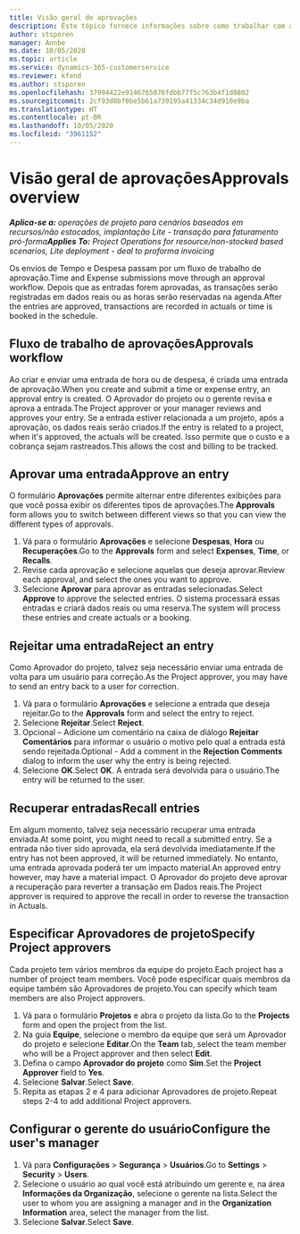 ```yaml
---
title: Visão geral de aprovações
description: Este tópico fornece informações sobre como trabalhar com aprovações em Project Operations.
author: stsporen
manager: Annbe
ms.date: 10/05/2020
ms.topic: article
ms.service: dynamics-365-customerservice
ms.reviewer: kfend
ms.author: stsporen
ms.openlocfilehash: 37994422e9146765076fdbb77f5c763b4f1d0802
ms.sourcegitcommit: 2cf93d8bf0be5b61a739195a41334c34d910e9ba
ms.translationtype: HT
ms.contentlocale: pt-BR
ms.lasthandoff: 10/05/2020
ms.locfileid: "3961152"
---
```

# <a name="approvals-overview"></a><span data-ttu-id="54a3e-103">Visão geral de aprovações</span><span class="sxs-lookup"><span data-stu-id="54a3e-103">Approvals overview</span></span>

<span data-ttu-id="54a3e-104">_**Aplica-se a:** operações de projeto para cenários baseados em recursos/não estocados, implantação Lite - transação para faturamento pró-forma_</span><span class="sxs-lookup"><span data-stu-id="54a3e-104">_**Applies To:** Project Operations for resource/non-stocked based scenarios, Lite deployment - deal to proforma invoicing_</span></span>

<span data-ttu-id="54a3e-105">Os envios de Tempo e Despesa passam por um fluxo de trabalho de aprovação.</span><span class="sxs-lookup"><span data-stu-id="54a3e-105">Time and Expense submissions move through an approval workflow.</span></span> <span data-ttu-id="54a3e-106">Depois que as entradas forem aprovadas, as transações serão registradas em dados reais ou as horas serão reservadas na agenda.</span><span class="sxs-lookup"><span data-stu-id="54a3e-106">After the entries are approved, transactions are recorded in actuals or time is booked in the schedule.</span></span>

## <a name="approvals-workflow"></a><span data-ttu-id="54a3e-107">Fluxo de trabalho de aprovações</span><span class="sxs-lookup"><span data-stu-id="54a3e-107">Approvals workflow</span></span>
<span data-ttu-id="54a3e-108">Ao criar e enviar uma entrada de hora ou de despesa, é criada uma entrada de aprovação.</span><span class="sxs-lookup"><span data-stu-id="54a3e-108">When you create and submit a time or expense entry, an approval entry is created.</span></span> <span data-ttu-id="54a3e-109">O Aprovador do projeto ou o gerente revisa e aprova a entrada.</span><span class="sxs-lookup"><span data-stu-id="54a3e-109">The Project approver or your manager reviews and approves your entry.</span></span> <span data-ttu-id="54a3e-110">Se a entrada estiver relacionada a um projeto, após a aprovação, os dados reais serão criados.</span><span class="sxs-lookup"><span data-stu-id="54a3e-110">If the entry is related to a project, when it's approved, the actuals will be created.</span></span> <span data-ttu-id="54a3e-111">Isso permite que o custo e a cobrança sejam rastreados.</span><span class="sxs-lookup"><span data-stu-id="54a3e-111">This allows the cost and billing to be tracked.</span></span> 

## <a name="approve-an-entry"></a><span data-ttu-id="54a3e-112">Aprovar uma entrada</span><span class="sxs-lookup"><span data-stu-id="54a3e-112">Approve an entry</span></span>
<span data-ttu-id="54a3e-113">O formulário **Aprovações** permite alternar entre diferentes exibições para que você possa exibir os diferentes tipos de aprovações.</span><span class="sxs-lookup"><span data-stu-id="54a3e-113">The **Approvals** form allows you to switch between different views so that you can view the different types of approvals.</span></span>
  
1. <span data-ttu-id="54a3e-114">Vá para o formulário **Aprovações** e selecione **Despesas**, **Hora** ou **Recuperações**.</span><span class="sxs-lookup"><span data-stu-id="54a3e-114">Go to the **Approvals** form and select **Expenses**, **Time**, or **Recalls**.</span></span>
2. <span data-ttu-id="54a3e-115">Revise cada aprovação e selecione aquelas que deseja aprovar.</span><span class="sxs-lookup"><span data-stu-id="54a3e-115">Review each approval, and select the ones you want to approve.</span></span>
3. <span data-ttu-id="54a3e-116">Selecione **Aprovar** para aprovar as entradas selecionadas.</span><span class="sxs-lookup"><span data-stu-id="54a3e-116">Select **Approve** to approve the selected entries.</span></span>
<span data-ttu-id="54a3e-117">O sistema processará essas entradas e criará dados reais ou uma reserva.</span><span class="sxs-lookup"><span data-stu-id="54a3e-117">The system will process these entries and create actuals or a booking.</span></span>

## <a name="reject-an-entry"></a><span data-ttu-id="54a3e-118">Rejeitar uma entrada</span><span class="sxs-lookup"><span data-stu-id="54a3e-118">Reject an entry</span></span>
<span data-ttu-id="54a3e-119">Como Aprovador do projeto, talvez seja necessário enviar uma entrada de volta para um usuário para correção.</span><span class="sxs-lookup"><span data-stu-id="54a3e-119">As the Project approver, you may have to send an entry back to a user for correction.</span></span>
  
1. <span data-ttu-id="54a3e-120">Vá para o formulário **Aprovações** e selecione a entrada que deseja rejeitar.</span><span class="sxs-lookup"><span data-stu-id="54a3e-120">Go to the **Approvals** form and select the entry to reject.</span></span> 
2. <span data-ttu-id="54a3e-121">Selecione **Rejeitar**.</span><span class="sxs-lookup"><span data-stu-id="54a3e-121">Select **Reject**.</span></span>
3. <span data-ttu-id="54a3e-122">Opcional – Adicione um comentário na caixa de diálogo **Rejeitar Comentários** para informar o usuário o motivo pelo qual a entrada está sendo rejeitada.</span><span class="sxs-lookup"><span data-stu-id="54a3e-122">Optional - Add a comment in the **Rejection Comments** dialog to inform the user why the entry is being rejected.</span></span>
4. <span data-ttu-id="54a3e-123">Selecione **OK**.</span><span class="sxs-lookup"><span data-stu-id="54a3e-123">Select **OK**.</span></span> <span data-ttu-id="54a3e-124">A entrada será devolvida para o usuário.</span><span class="sxs-lookup"><span data-stu-id="54a3e-124">The entry will be returned to the user.</span></span>
  
## <a name="recall-entries"></a><span data-ttu-id="54a3e-125">Recuperar entradas</span><span class="sxs-lookup"><span data-stu-id="54a3e-125">Recall entries</span></span>
<span data-ttu-id="54a3e-126">Em algum momento, talvez seja necessário recuperar uma entrada enviada.</span><span class="sxs-lookup"><span data-stu-id="54a3e-126">At some point, you might need to recall a submitted entry.</span></span> <span data-ttu-id="54a3e-127">Se a entrada não tiver sido aprovada, ela será devolvida imediatamente.</span><span class="sxs-lookup"><span data-stu-id="54a3e-127">If the entry has not been approved, it will be returned immediately.</span></span> <span data-ttu-id="54a3e-128">No entanto, uma entrada aprovada poderá ter um impacto material.</span><span class="sxs-lookup"><span data-stu-id="54a3e-128">An approved entry however, may have a material impact.</span></span> <span data-ttu-id="54a3e-129">O Aprovador do projeto deve aprovar a recuperação para reverter a transação em Dados reais.</span><span class="sxs-lookup"><span data-stu-id="54a3e-129">The Project approver is required to approve the recall in order to reverse the transaction in Actuals.</span></span>

## <a name="specify-project-approvers"></a><span data-ttu-id="54a3e-130">Especificar Aprovadores de projeto</span><span class="sxs-lookup"><span data-stu-id="54a3e-130">Specify Project approvers</span></span>
<span data-ttu-id="54a3e-131">Cada projeto tem vários membros da equipe do projeto.</span><span class="sxs-lookup"><span data-stu-id="54a3e-131">Each project has a number of project team members.</span></span> <span data-ttu-id="54a3e-132">Você pode especificar quais membros da equipe também são Aprovadores de projeto.</span><span class="sxs-lookup"><span data-stu-id="54a3e-132">You can specify which team members are also Project approvers.</span></span>

1. <span data-ttu-id="54a3e-133">Vá para o formulário **Projetos** e abra o projeto da lista.</span><span class="sxs-lookup"><span data-stu-id="54a3e-133">Go to the **Projects** form and open the project from the list.</span></span>
2. <span data-ttu-id="54a3e-134">Na guia **Equipe**, selecione o membro da equipe que será um Aprovador do projeto e selecione **Editar**.</span><span class="sxs-lookup"><span data-stu-id="54a3e-134">On the **Team** tab, select the team member who will be a Project approver and then select **Edit**.</span></span>
3. <span data-ttu-id="54a3e-135">Defina o campo **Aprovador do projeto** como **Sim**.</span><span class="sxs-lookup"><span data-stu-id="54a3e-135">Set the **Project Approver** field to **Yes**.</span></span>
4. <span data-ttu-id="54a3e-136">Selecione **Salvar**.</span><span class="sxs-lookup"><span data-stu-id="54a3e-136">Select **Save**.</span></span>
5. <span data-ttu-id="54a3e-137">Repita as etapas 2 e 4 para adicionar Aprovadores de projeto.</span><span class="sxs-lookup"><span data-stu-id="54a3e-137">Repeat steps 2-4 to add additional Project approvers.</span></span>

## <a name="configure-the-users-manager"></a><span data-ttu-id="54a3e-138">Configurar o gerente do usuário</span><span class="sxs-lookup"><span data-stu-id="54a3e-138">Configure the user's manager</span></span>

1. <span data-ttu-id="54a3e-139">Vá para **Configurações** > **Segurança** > **Usuários**.</span><span class="sxs-lookup"><span data-stu-id="54a3e-139">Go to **Settings** > **Security** > **Users**.</span></span>
2. <span data-ttu-id="54a3e-140">Selecione o usuário ao qual você está atribuindo um gerente e, na área **Informações da Organização**, selecione o gerente na lista.</span><span class="sxs-lookup"><span data-stu-id="54a3e-140">Select the user to whom you are assigning a manager and in the **Organization Information** area, select the manager from the list.</span></span> 
3. <span data-ttu-id="54a3e-141">Selecione **Salvar**.</span><span class="sxs-lookup"><span data-stu-id="54a3e-141">Select **Save**.</span></span>



